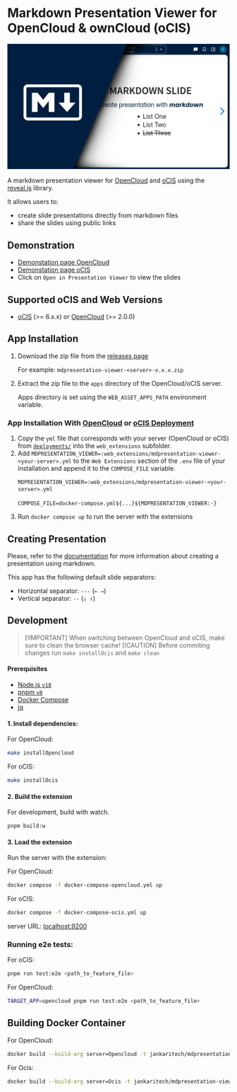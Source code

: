 # Markdown Presentation Viewer for OpenCloud & ownCloud (oCIS)

![cover photo](./images/cover-large.png)

A markdown presentation viewer for [OpenCloud](https://github.com/opencloud-eu/opencloud/) and [oCIS](https://github.com/owncloud/ocis/) using the [reveal.js](https://revealjs.com/) library.

It allows users to:

- create slide presentations directly from markdown files
- share the slides using public links

## Demonstration

- [Demonstation page OpenCloud](https://opencloud.in-nepal.de/files/link/public/PHxkrAlpSRaqNNK)
- [Demonstation page oCIS](https://ocis.in-nepal.de/files/link/public/phDIUqntYOMSfcE)
- Click on `Open in Presentation Viewer` to view the slides

## Supported oCIS and Web Versions

- [oCIS](https://github.com/owncloud/ocis) (>= 6.x.x) or [OpenCloud](https://github.com/opencloud-eu/opencloud/) (>= 2.0.0)

## App Installation

1. Download the zip file from the [releases page](https://github.com/JankariTech/web-app-presentation-viewer/releases)

   For example: `mdpresentation-viewer-<server>-x.x.x.zip`

2. Extract the zip file to the `apps` directory of the OpenCloud/oCIS server.

   Apps directory is set using the `WEB_ASSET_APPS_PATH` environment variable.

### App Installation With [OpenCloud](https://github.com/opencloud-eu/opencloud/tree/main/deployments/examples/opencloud_full) or [oCIS Deployment](https://github.com/owncloud/ocis/tree/master/deployments/examples/ocis_full)

1. Copy the `yml` file that corresponds with your server (OpenCloud or oCIS) from [`deployments/`](./deployments/) into the `web_extensions`
subfolder.
2. Add `MDPRESENTATION_VIEWER=:web_extensions/mdpresentation-viewer-<your-server>.yml` to the `Web Extensions` section of the `.env` file of your installation and append it to the `COMPOSE_FILE` variable.
    ```env
    MDPRESENTATION_VIEWER=:web_extensions/mdpresentation-viewer-<your-server>.yml
    
    COMPOSE_FILE=docker-compose.yml${...}${MDPRESENTATION_VIEWER:-}
    ```
3. Run `docker compose up` to run the server with the extensions

## Creating Presentation

Please, refer to the [documentation](https://revealjs.com/markdown/) for more information about creating a presentation using markdown.

This app has the following default slide separators:

- Horizontal separator: `---` (`← →`)
- Vertical separator: `--` (`↓ ↑`)

## Development

> [!IMPORTANT] When switching between OpenCloud and oCIS, make sure to clean the browser cache!
> [!CAUTION] Before commiting changes run `make installOcis` and `make clean`

#### Prerequisites

- [Node.js `v18`](https://nodejs.org/en/)
- [pnpm `v8`](https://pnpm.io/)
- [Docker Compose](https://docs.docker.com/compose/)
- [jq](https://jqlang.org/)

#### 1. Install dependencies:

For OpenCloud:
```bash
make installOpencloud
```

For oCIS:
```bash
make installOcis
```

#### 2. Build the extension

For development, build with watch.

```bash
pnpm build:w
```

#### 3. Load the extension

Run the server with the extension:

For OpenCloud:
```bash
docker compose -f docker-compose-opencloud.yml up
```

For oCIS:
```bash
docker compose -f docker-compose-ocis.yml up
```

server URL: [localhost:9200](https://localhost:9200)

### Running e2e tests:
For oCIS:
```bash
pnpm run test:e2e <path_to_feature_file>
```

For OpenCloud:
```bash
TARGET_APP=opencloud pnpm run test:e2e <path_to_feature_file>
```

## Building Docker Container

For OpenCloud:
```bash
docker build --build-arg server=Opencloud -t jankaritech/mdpresentation-viewer-opencloud:<version> .
```


For Ocis:
```bash
docker build --build-arg server=Ocis -t jankaritech/mdpresentation-viewer-ocis:<version> .
```

